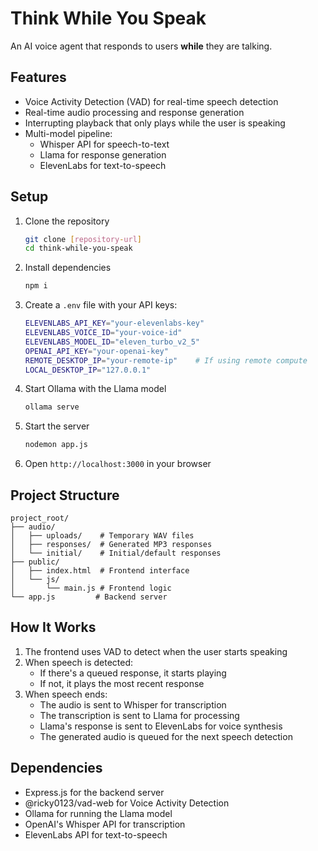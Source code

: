 # Think While You Speak

An AI voice agent that responds to users **while** they are talking.

## Features

- Voice Activity Detection (VAD) for real-time speech detection
- Real-time audio processing and response generation
- Interrupting playback that only plays while the user is speaking
- Multi-model pipeline:
  - Whisper API for speech-to-text
  - Llama for response generation
  - ElevenLabs for text-to-speech

## Setup

1. Clone the repository
    ```bash
    git clone [repository-url]
    cd think-while-you-speak
    ```

2. Install dependencies
    ```bash
    npm i
    ```

3. Create a `.env` file with your API keys:
    ```bash
    ELEVENLABS_API_KEY="your-elevenlabs-key"
    ELEVENLABS_VOICE_ID="your-voice-id"
    ELEVENLABS_MODEL_ID="eleven_turbo_v2_5"
    OPENAI_API_KEY="your-openai-key"
    REMOTE_DESKTOP_IP="your-remote-ip"    # If using remote compute
    LOCAL_DESKTOP_IP="127.0.0.1"
    ```

4. Start Ollama with the Llama model
    ```bash
    ollama serve
    ```

5. Start the server
    ```bash
    nodemon app.js
    ```

6. Open `http://localhost:3000` in your browser

## Project Structure
```
project_root/
├── audio/
│   ├── uploads/    # Temporary WAV files
│   ├── responses/  # Generated MP3 responses
│   └── initial/    # Initial/default responses
├── public/
│   ├── index.html  # Frontend interface
│   └── js/
│       └── main.js # Frontend logic
└── app.js         # Backend server
```

## How It Works

1. The frontend uses VAD to detect when the user starts speaking
2. When speech is detected:
   - If there's a queued response, it starts playing
   - If not, it plays the most recent response
3. When speech ends:
   - The audio is sent to Whisper for transcription
   - The transcription is sent to Llama for processing
   - Llama's response is sent to ElevenLabs for voice synthesis
   - The generated audio is queued for the next speech detection

## Dependencies

- Express.js for the backend server
- @ricky0123/vad-web for Voice Activity Detection
- Ollama for running the Llama model
- OpenAI's Whisper API for transcription
- ElevenLabs API for text-to-speech